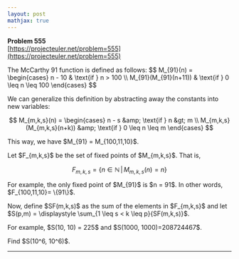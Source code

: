 ```yaml
---
layout: post
mathjax: true
---
```

**Problem 555**  
[https://projecteuler.net/problem=555](https://projecteuler.net/problem=555)

<p>
The McCarthy 91 function is defined as follows:
$$
M_{91}(n) = 
    \begin{cases}
        n - 10 &amp; \text{if } n &gt; 100 \\
        M_{91}(M_{91}(n+11)) &amp; \text{if } 0 \leq n \leq 100
    \end{cases}
$$
</p>
<p>
We can generalize this definition by abstracting away the constants into new variables:

$$
M_{m,k,s}(n) = 
    \begin{cases}
        n - s &amp; \text{if } n &gt; m \\
        M_{m,k,s}(M_{m,k,s}(n+k)) &amp; \text{if } 0 \leq n \leq m
    \end{cases}
$$
</p>
<p>
This way, we have $M_{91} = M_{100,11,10}$.
</p>
<p>
Let $F_{m,k,s}$ be the set of fixed points of $M_{m,k,s}$. That is, 

$$F_{m,k,s}= \left\{ n \in \mathbb{N} \, | \, M_{m,k,s}(n) = n \right\}$$
</p>
<p>
For example, the only fixed point of $M_{91}$ is $n = 91$. In other words, $F_{100,11,10}= \{91\}$.
</p> 
<p>
Now, define $SF(m,k,s)$ as the sum of the elements in $F_{m,k,s}$ and let $S(p,m) = \displaystyle \sum_{1 \leq s &lt; k \leq p}{SF(m,k,s)}$.
</p>
<p>
For example, $S(10, 10) = 225$ and $S(1000, 1000)=208724467$.
</p>
<p>
Find $S(10^6, 10^6)$.
</p>

---
